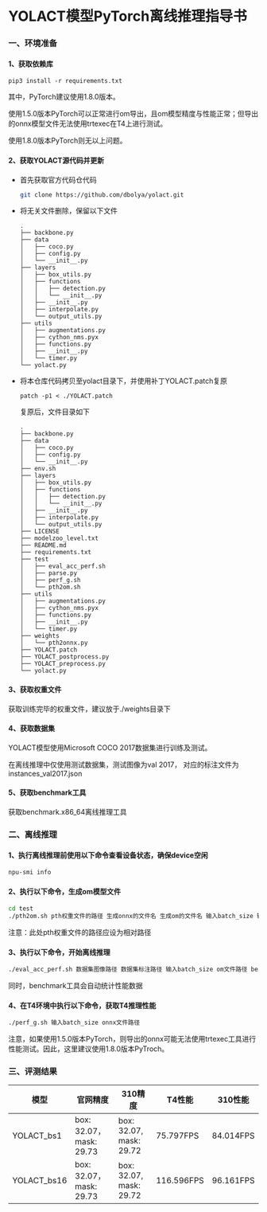 # YOLACT模型PyTorch离线推理指导书

### 一、环境准备

#### 1、获取依赖库

```shell
pip3 install -r requirements.txt
```

其中，PyTorch建议使用1.8.0版本。

使用1.5.0版本PyTorch可以正常进行om导出，且om模型精度与性能正常；但导出的onnx模型文件无法使用trtexec在T4上进行测试。

使用1.8.0版本PyTorch则无以上问题。

#### 2、获取YOLACT源代码并更新

- 首先获取官方代码仓代码

  ```bash
  git clone https://github.com/dbolya/yolact.git
  ```

- 将无关文件删除，保留以下文件

  ```
  .
  ├── backbone.py
  ├── data
  │   ├── coco.py
  │   ├── config.py
  │   └── __init__.py
  ├── layers
  │   ├── box_utils.py
  │   ├── functions
  │   │   ├── detection.py
  │   │   └── __init__.py
  │   ├── __init__.py
  │   ├── interpolate.py
  │   └── output_utils.py
  ├── utils
  │   ├── augmentations.py
  │   ├── cython_nms.pyx
  │   ├── functions.py
  │   ├── __init__.py
  │   └── timer.py
  └── yolact.py
  ```

- 将本仓库代码拷贝至yolact目录下，并使用补丁YOLACT.patch复原

  ```
  patch -p1 < ./YOLACT.patch
  ```
  
  复原后，文件目录如下
  
  ```
  .
  ├── backbone.py
  ├── data
  │   ├── coco.py
  │   ├── config.py
  │   └── __init__.py
  ├── env.sh
  ├── layers
  │   ├── box_utils.py
  │   ├── functions
  │   │   ├── detection.py
  │   │   └── __init__.py
  │   ├── __init__.py
  │   ├── interpolate.py
  │   └── output_utils.py
  ├── LICENSE
  ├── modelzoo_level.txt
  ├── README.md
  ├── requirements.txt
  ├── test
  │   ├── eval_acc_perf.sh
  │   ├── parse.py
  │   ├── perf_g.sh
  │   └── pth2om.sh
  ├── utils
  │   ├── augmentations.py
  │   ├── cython_nms.pyx
  │   ├── functions.py
  │   ├── __init__.py
  │   └── timer.py
  ├── weights
  │   └── pth2onnx.py
  ├── YOLACT.patch
  ├── YOLACT_postprocess.py
  ├── YOLACT_preprocess.py
  └── yolact.py
  ```

#### 3、获取权重文件

获取训练完毕的权重文件，建议放于./weights目录下

#### 4、获取数据集

YOLACT模型使用Microsoft COCO 2017数据集进行训练及测试。

在离线推理中仅使用测试数据集，测试图像为val 2017， 对应的标注文件为instances_val2017.json

#### 5、获取benchmark工具

获取benchmark.x86_64离线推理工具



### 二、离线推理

#### 1、执行离线推理前使用以下命令查看设备状态，确保device空闲

```bash
npu-smi info
```

#### 2、执行以下命令，生成om模型文件

```bash
cd test
./pth2om.sh pth权重文件的路径 生成onnx的文件名 生成om的文件名 输入batch_size 输入CANN版本号
```

注意：此处pth权重文件的路径应设为相对路径

#### 3、执行以下命令，开始离线推理

```bash
./eval_acc_perf.sh 数据集图像路径 数据集标注路径 输入batch_size om文件路径 benchmark工具路径
```

同时，benchmark工具会自动统计性能数据

#### 4、在T4环境中执行以下命令，获取T4推理性能

```bash
./perf_g.sh 输入batch_size onnx文件路径
```

注意，如果使用1.5.0版本PyTorch，则导出的onnx可能无法使用trtexec工具进行性能测试。因此，这里建议使用1.8.0版本PyTroch。



### 三、评测结果

| 模型        | 官网精度                | 310精度                 | T4性能     | 310性能   |
| ----------- | ----------------------- | ----------------------- | ---------- | --------- |
| YOLACT_bs1  | box: 32.07，mask: 29.73 | box: 32.07, mask: 29.72 | 75.797FPS  | 84.014FPS |
| YOLACT_bs16 | box: 32.07，mask: 29.73 | box: 32.07, mask: 29.72 | 116.596FPS | 96.161FPS |

